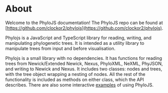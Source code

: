 # About
Welcome to the PhyloJS documentation! The PhyloJS repo can be found at [https://github.com/clockor2/phylojs](https://github.com/clockor2/phylojs). 

Phylojs is a JavaScript and TypeScript library for reading, writing, and manipulating phylogenetic trees. It is intended as a utility library to manipulate trees from input and before visualisation.

Phylojs is a small library with no dependencies. It has functions for reading trees from Newick/Extended Newick, Nexus, PhyloXML, NeXML, PhyJSON, and writing to Newick and Nexus. It includes two classes: nodes and trees, with the tree object wrapping a nesting of nodes. All the rest of the functionality is included as methods on either class, which the API describes. There are also some interactive [examples](./examples/) of using PhyloJS.
